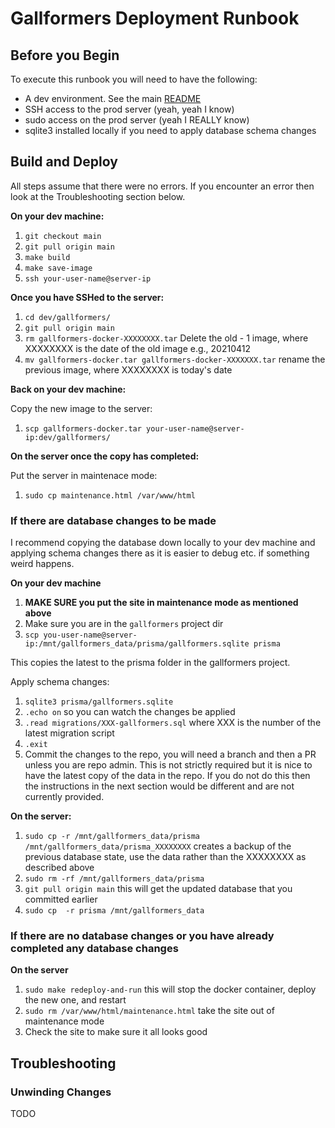 # Gallformers Deployment Runbook

## Before you Begin

To execute this runbook you will need to have the following:

* A dev environment. See the main [README](../README.md)
* SSH access to the prod server (yeah, yeah I know)
* sudo access on the prod server (yeah I REALLY know)
* sqlite3 installed locally if you need to apply database schema changes

## Build and Deploy

All steps assume that there were no errors. If you encounter an error then look at the Troubleshooting section below.

**On your dev machine:**
1) `git checkout main`
1) `git pull origin main`
1) `make build`
1) `make save-image`
1) `ssh your-user-name@server-ip`

**Once you have SSHed to the server:**
1) `cd dev/gallformers/`
1) `git pull origin main`
1) `rm gallformers-docker-XXXXXXXX.tar` Delete the old - 1 image, where XXXXXXXX is the date of the old image e.g., 20210412
1) `mv gallformers-docker.tar gallformers-docker-XXXXXXX.tar` rename the previous image, where XXXXXXXX is today's date

**Back on your dev machine:**

Copy the new image to the server: 
1) `scp gallformers-docker.tar your-user-name@server-ip:dev/gallformers/`

**On the server once the copy has completed:**

Put the server in maintenace mode:
1) `sudo cp maintenance.html /var/www/html`

### If there are database changes to be made

I recommend copying the database down locally to your dev machine and applying schema changes there as it is easier to debug etc. if something weird happens.

**On your dev machine**
1) **MAKE SURE you put the site in maintenance mode as mentioned above**
1) Make sure you are in the `gallformers` project dir
1) `scp you-user-name@server-ip:/mnt/gallformers_data/prisma/gallformers.sqlite prisma`

This copies the latest to the prisma folder in the gallformers project.

Apply schema changes:
1) `sqlite3 prisma/gallformers.sqlite`
1) `.echo on`  so you can watch the changes be applied
1) `.read migrations/XXX-gallformers.sql`  where XXX is the number of the latest migration script
1) `.exit`
1) Commit the changes to the repo, you will need a branch and then a PR unless you are repo admin. This is not strictly required but it is nice to have the latest copy of the data in the repo. If you do not do this then the instructions in the next section would be different and are not currently provided.

**On the server:**
1) `sudo cp -r /mnt/gallformers_data/prisma /mnt/gallformers_data/prisma_XXXXXXXX` creates a backup of the previous database state, use the data rather than the XXXXXXXX as described above
1) `sudo rm -rf /mnt/gallformers_data/prisma`
1) `git pull origin main`  this will get the updated database that you committed earlier
1) `sudo cp  -r prisma /mnt/gallformers_data`

### If there are no database changes or you have already completed any database changes

**On the server**
1) `sudo make redeploy-and-run`  this will stop the docker container, deploy the new one, and restart
1) `sudo rm /var/www/html/maintenance.html`  take the site out of maintenance mode
1) Check the site to make sure it all looks good

## Troubleshooting

### Unwinding Changes

TODO